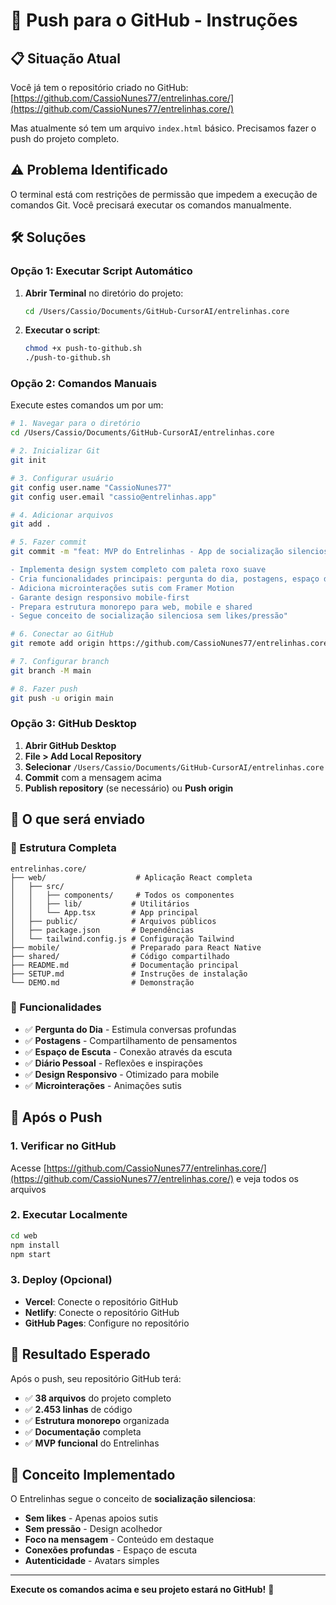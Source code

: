 # 🚀 Push para o GitHub - Instruções

## 📋 Situação Atual

Você já tem o repositório criado no GitHub: [https://github.com/CassioNunes77/entrelinhas.core/](https://github.com/CassioNunes77/entrelinhas.core/)

Mas atualmente só tem um arquivo `index.html` básico. Precisamos fazer o push do projeto completo.

## ⚠️ Problema Identificado

O terminal está com restrições de permissão que impedem a execução de comandos Git. Você precisará executar os comandos manualmente.

## 🛠️ Soluções

### Opção 1: Executar Script Automático

1. **Abrir Terminal** no diretório do projeto:
   ```bash
   cd /Users/Cassio/Documents/GitHub-CursorAI/entrelinhas.core
   ```

2. **Executar o script**:
   ```bash
   chmod +x push-to-github.sh
   ./push-to-github.sh
   ```

### Opção 2: Comandos Manuais

Execute estes comandos um por um:

```bash
# 1. Navegar para o diretório
cd /Users/Cassio/Documents/GitHub-CursorAI/entrelinhas.core

# 2. Inicializar Git
git init

# 3. Configurar usuário
git config user.name "CassioNunes77"
git config user.email "cassio@entrelinhas.app"

# 4. Adicionar arquivos
git add .

# 5. Fazer commit
git commit -m "feat: MVP do Entrelinhas - App de socialização silenciosa

- Implementa design system completo com paleta roxo suave
- Cria funcionalidades principais: pergunta do dia, postagens, espaço de escuta, diário
- Adiciona microinterações sutis com Framer Motion
- Garante design responsivo mobile-first
- Prepara estrutura monorepo para web, mobile e shared
- Segue conceito de socialização silenciosa sem likes/pressão"

# 6. Conectar ao GitHub
git remote add origin https://github.com/CassioNunes77/entrelinhas.core.git

# 7. Configurar branch
git branch -M main

# 8. Fazer push
git push -u origin main
```

### Opção 3: GitHub Desktop

1. **Abrir GitHub Desktop**
2. **File > Add Local Repository**
3. **Selecionar** `/Users/Cassio/Documents/GitHub-CursorAI/entrelinhas.core`
4. **Commit** com a mensagem acima
5. **Publish repository** (se necessário) ou **Push origin**

## 🎯 O que será enviado

### 📁 Estrutura Completa
```
entrelinhas.core/
├── web/                    # Aplicação React completa
│   ├── src/
│   │   ├── components/     # Todos os componentes
│   │   ├── lib/           # Utilitários
│   │   └── App.tsx        # App principal
│   ├── public/            # Arquivos públicos
│   ├── package.json       # Dependências
│   └── tailwind.config.js # Configuração Tailwind
├── mobile/                # Preparado para React Native
├── shared/                # Código compartilhado
├── README.md              # Documentação principal
├── SETUP.md               # Instruções de instalação
└── DEMO.md                # Demonstração
```

### 🎨 Funcionalidades
- ✅ **Pergunta do Dia** - Estimula conversas profundas
- ✅ **Postagens** - Compartilhamento de pensamentos
- ✅ **Espaço de Escuta** - Conexão através da escuta
- ✅ **Diário Pessoal** - Reflexões e inspirações
- ✅ **Design Responsivo** - Otimizado para mobile
- ✅ **Microinterações** - Animações sutis

## 🚀 Após o Push

### 1. Verificar no GitHub
Acesse [https://github.com/CassioNunes77/entrelinhas.core/](https://github.com/CassioNunes77/entrelinhas.core/) e veja todos os arquivos

### 2. Executar Localmente
```bash
cd web
npm install
npm start
```

### 3. Deploy (Opcional)
- **Vercel**: Conecte o repositório GitHub
- **Netlify**: Conecte o repositório GitHub
- **GitHub Pages**: Configure no repositório

## 🎉 Resultado Esperado

Após o push, seu repositório GitHub terá:
- ✅ **38 arquivos** do projeto completo
- ✅ **2.453 linhas** de código
- ✅ **Estrutura monorepo** organizada
- ✅ **Documentação** completa
- ✅ **MVP funcional** do Entrelinhas

## 💜 Conceito Implementado

O Entrelinhas segue o conceito de **socialização silenciosa**:
- **Sem likes** - Apenas apoios sutis
- **Sem pressão** - Design acolhedor
- **Foco na mensagem** - Conteúdo em destaque
- **Conexões profundas** - Espaço de escuta
- **Autenticidade** - Avatars simples

---

**Execute os comandos acima e seu projeto estará no GitHub!** 🚀
